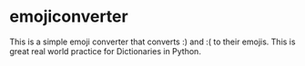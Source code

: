 # emojiconverter
This is a simple emoji converter that converts :) and :( to their emojis. This is great real world practice for Dictionaries in Python.

